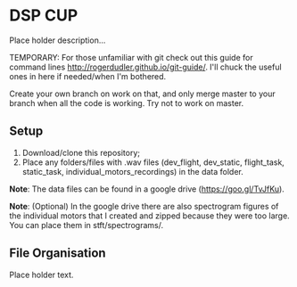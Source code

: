 # DSP CUP
Place holder description...

TEMPORARY: For those unfamiliar with git check out this guide for command lines http://rogerdudler.github.io/git-guide/. I'll chuck the useful ones in here if needed/when I'm bothered.

Create your own branch on work on that, and only merge master to your branch when all the code is working. Try not to work on master.

## Setup
1. Download/clone this repository;
2. Place any folders/files with .wav files (dev_flight, dev_static, flight_task, static_task, individual_motors_recordings) in the data folder.

__Note__: The data files can be found in a google drive (https://goo.gl/TvJfKu).

__Note__: (Optional) In the google drive there are also spectrogram figures of the individual motors that I created and zipped because they were too large. You can place them in stft/spectrograms/.

## File Organisation
Place holder text.
